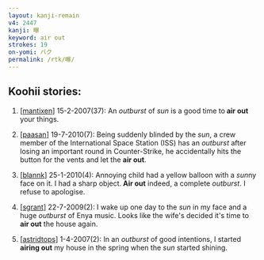 ```yaml
---
layout: kanji-remain
v4: 2447
kanji: 曝
keyword: air out
strokes: 19
on-yomi: バク
permalink: /rtk/曝/
---
```


## Koohii stories: 

1) [<a href="http://kanji.koohii.com/profile/mantixen">mantixen</a>] 15-2-2007(37): An <em>outburst</em> of <em>sun</em> is a good time to<strong> air out</strong> your things.

2) [<a href="http://kanji.koohii.com/profile/paasan">paasan</a>] 19-7-2010(7): Being suddenly blinded by the <em>sun</em>, a crew member of the International Space Station (ISS) has an <em>outburst</em> after losing an important round in Counter-Strike, he accidentally hits the button for the vents and let the <strong>air out</strong>.

3) [<a href="http://kanji.koohii.com/profile/blannk">blannk</a>] 25-1-2010(4): Annoying child had a yellow balloon with a <em>sun</em>ny face on it. I had a sharp object.<strong> Air out</strong> indeed, a complete <em>outburst</em>. I refuse to apologise.

4) [<a href="http://kanji.koohii.com/profile/sgrant">sgrant</a>] 22-7-2009(2): I wake up one day to the <em>sun</em> in my face and a huge <em>outburst</em> of Enya music. Looks like the wife&#039;s decided it&#039;s time to<strong> air out</strong> the house again.

5) [<a href="http://kanji.koohii.com/profile/astridtops">astridtops</a>] 1-4-2007(2): In an <em>outburst</em> of good intentions, I started <strong>airing out</strong> my house in the spring when the <em>sun</em> started shining.

